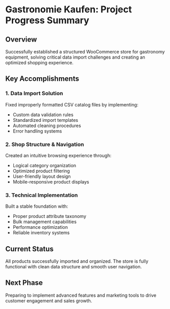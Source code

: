 # Gastronomie Kaufen: Project Progress Summary

## Overview
Successfully established a structured WooCommerce store for gastronomy equipment, solving critical data import challenges and creating an optimized shopping experience.

## Key Accomplishments

### 1. **Data Import Solution**
Fixed improperly formatted CSV catalog files by implementing:
- Custom data validation rules
- Standardized import templates
- Automated cleaning procedures
- Error handling systems

### 2. **Shop Structure & Navigation**
Created an intuitive browsing experience through:
- Logical category organization
- Optimized product filtering
- User-friendly layout design
- Mobile-responsive product displays

### 3. **Technical Implementation**
Built a stable foundation with:
- Proper product attribute taxonomy
- Bulk management capabilities
- Performance optimization
- Reliable inventory systems

## Current Status
All products successfully imported and organized. The store is fully functional with clean data structure and smooth user navigation.

## Next Phase
Preparing to implement advanced features and marketing tools to drive customer engagement and sales growth.
